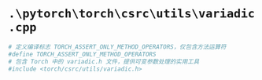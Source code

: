 # `.\pytorch\torch\csrc\utils\variadic.cpp`

```py
# 定义编译标志 TORCH_ASSERT_ONLY_METHOD_OPERATORS，仅包含方法运算符
#define TORCH_ASSERT_ONLY_METHOD_OPERATORS
# 包含 Torch 中的 variadic.h 文件，提供可变参数处理的实用工具
#include <torch/csrc/utils/variadic.h>
```